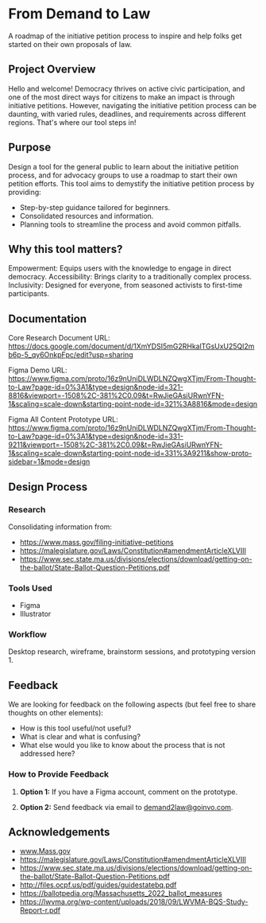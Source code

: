 # From Demand to Law
A roadmap of the initiative petition process to inspire and help folks get started on their own proposals of law.
## Project Overview
Hello and welcome!
Democracy thrives on active civic participation, and one of the most direct ways for citizens to make an impact is through initiative petitions. However, navigating the initiative petition process can be daunting, with varied rules, deadlines, and requirements across different regions. That's where our tool steps in!

## Purpose
Design a tool for the general public to learn about the initiative petition process, and for advocacy groups to use a roadmap to start their own petition efforts.
This tool aims to demystify the initiative petition process by providing:
- Step-by-step guidance tailored for beginners.
- Consolidated resources and information.
- Planning tools to streamline the process and avoid common pitfalls.

## Why this tool matters?
Empowerment: Equips users with the knowledge to engage in direct democracy.
Accessibility: Brings clarity to a traditionally complex process.
Inclusivity: Designed for everyone, from seasoned activists to first-time participants.

## Documentation
Core Research Document URL: https://docs.google.com/document/d/1XmYDSI5mG2RHkalTGsUxU25Ql2mb6p-5_qy6OnkpFpc/edit?usp=sharing

Figma Demo URL: https://www.figma.com/proto/16z9nUniDLWDLNZQwgXTjm/From-Thought-to-Law?page-id=0%3A1&type=design&node-id=321-8816&viewport=-1508%2C-381%2C0.09&t=RwJieGAsiURwnYFN-1&scaling=scale-down&starting-point-node-id=321%3A8816&mode=design

Figma All Content Prototype URL: https://www.figma.com/proto/16z9nUniDLWDLNZQwgXTjm/From-Thought-to-Law?page-id=0%3A1&type=design&node-id=331-9211&viewport=-1508%2C-381%2C0.09&t=RwJieGAsiURwnYFN-1&scaling=scale-down&starting-point-node-id=331%3A9211&show-proto-sidebar=1&mode=design

## Design Process

### Research

Consolidating information from: 
- https://www.mass.gov/filing-initiative-petitions
- https://malegislature.gov/Laws/Constitution#amendmentArticleXLVIII
- https://www.sec.state.ma.us/divisions/elections/download/getting-on-the-ballot/State-Ballot-Question-Petitions.pdf

### Tools Used

- Figma
- Illustrator

### Workflow

Desktop research, wireframe, brainstorm sessions, and prototyping version 1. 

## Feedback

We are looking for feedback on the following aspects (but feel free to share thoughts on other elements):

- How is this tool useful/not useful? 
- What is clear and what is confusing?
- What else would you like to know about the process that is not addressed here?

### How to Provide Feedback

1. **Option 1:** If you have a Figma account, comment on the prototype.

2. **Option 2:** Send feedback via email to [demand2law@goinvo.com](mailto:demand2law@goinvo.com).

## Acknowledgements

- www.Mass.gov
- https://malegislature.gov/Laws/Constitution#amendmentArticleXLVIII
- https://www.sec.state.ma.us/divisions/elections/download/getting-on-the-ballot/State-Ballot-Question-Petitions.pdf
- http://files.ocpf.us/pdf/guides/guidestatebq.pdf
- https://ballotpedia.org/Massachusetts_2022_ballot_measures
- https://lwvma.org/wp-content/uploads/2018/09/LWVMA-BQS-Study-Report-r.pdf
